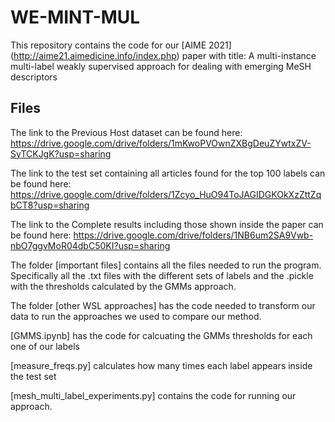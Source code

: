 # WE-MINT-MUL

This repository contains the code for our [AIME 2021] (http://aime21.aimedicine.info/index.php) paper with title: A multi-instance multi-label weakly supervised approach for dealing with emerging MeSH descriptors


## Files
The link to the Previous Host dataset can be found here: https://drive.google.com/drive/folders/1mKwoPVOwnZXBgDeuZYwtxZV-SyTCKJgK?usp=sharing

The link to the test set containing all articles found for the top 100 labels can be found here: https://drive.google.com/drive/folders/1Zcyo_HuO94ToJAGIDGKOkXzZttZqbCT8?usp=sharing

The link to the Complete results including those shown inside the paper can be found here: https://drive.google.com/drive/folders/1NB6um2SA9Vwb-nbO7ggvMoR04dbC50KI?usp=sharing

The folder [important files] contains all the files needed to run the program. Specifically all the .txt files with the different sets of labels and the .pickle with the thresholds calculated by the GMMs approach.

The folder [other WSL approaches] has the code needed to transform our data to run the approaches we used to compare our method.

[GMMS.ipynb] has the code for calcuating the GMMs thresholds for each one of our labels

[measure_freqs.py] calculates how many times each label appears inside the test set

[mesh_multi_label_experiments.py] contains the code for running our approach.



